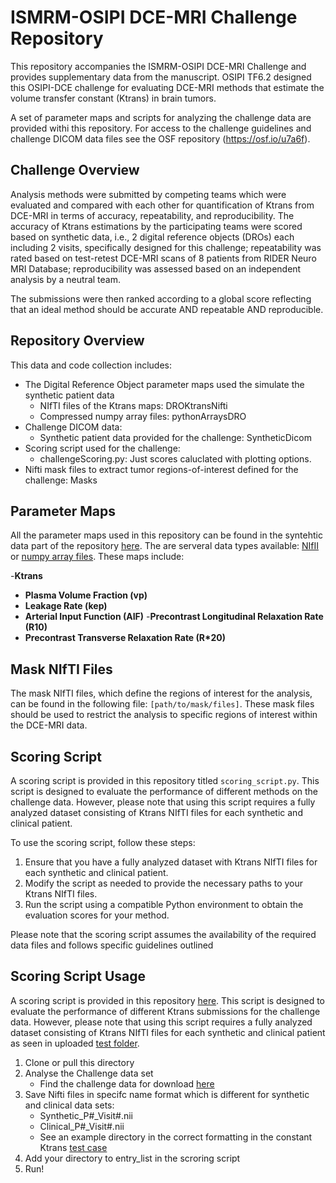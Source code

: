 # ISMRM-OSIPI DCE-MRI Challenge Repository

This repository accompanies the ISMRM-OSIPI DCE-MRI Challenge and provides supplementary data from the manuscript. OSIPI TF6.2 designed this OSIPI-DCE challenge for evaluating DCE-MRI methods that estimate the volume transfer constant (Ktrans) in brain tumors.

A set of parameter maps and scripts for analyzing the challenge data are provided withi this repository. For access to the challenge guidelines and challenge DICOM data files see the OSF repository (https://osf.io/u7a6f).

## Challenge Overview

 Analysis methods were submitted by competing teams which were evaluated and compared with each other for quantification of Ktrans from DCE-MRI in terms of accuracy, repeatability, and reproducibility. The accuracy of Ktrans estimations by the participating teams were scored based on synthetic data, i.e., 2 digital reference objects (DROs) each including 2 visits, specifically designed for this challenge; repeatability was rated based on test-retest DCE-MRI scans of 8 patients from RIDER Neuro MRI Database; reproducibility was assessed based on an independent analysis by a neutral team.

The submissions were then ranked according to a global score reflecting that an ideal method should be accurate AND repeatable AND reproducible.

## Repository Overview
This data and code collection includes:
- The Digital Reference Object parameter maps used the simulate the synthetic patient data
    * NIfTI files of the Ktrans maps: DROKtransNifti
    * Compressed numpy array files: pythonArraysDRO
- Challenge DICOM data:
    * Synthetic patient data provided for the challenge: SyntheticDicom
- Scoring script used for the challenge:
    * challengeScoring.py: Just scores caluclated with plotting options.
- Nifti mask files to extract tumor regions-of-interest defined for the challenge: Masks

## Parameter Maps

All the parameter maps used in this repository can be found in the syntehtic data part of the repository [here](SyntheticData). The are serveral data types available: [NIfII](SyntheticData/NIfTI) or [numpy array files](SyntheticData/pythonArraysDRO). These maps include:

-**Ktrans**
- **Plasma Volume Fraction (vp)**
- **Leakage Rate (kep)**
- **Arterial Input Function (AIF)**
-**Precontrast Longitudinal Relaxation Rate (R10)**
- **Precontrast Transverse Relaxation Rate (R*20)**

## Mask NIfTI Files

The mask NIfTI files, which define the regions of interest for the analysis, can be found in the following file: `[path/to/mask/files]`. These mask files should be used to restrict the analysis to specific regions of interest within the DCE-MRI data.

## Scoring Script

A scoring script is provided in this repository titled `scoring_script.py`. This script is designed to evaluate the performance of different methods on the challenge data. However, please note that using this script requires a fully analyzed dataset consisting of Ktrans NIfTI files for each synthetic and clinical patient.

To use the scoring script, follow these steps:

1. Ensure that you have a fully analyzed dataset with Ktrans NIfTI files for each synthetic and clinical patient.
2. Modify the script as needed to provide the necessary paths to your Ktrans NIfTI files.
3. Run the script using a compatible Python environment to obtain the evaluation scores for your method.

Please note that the scoring script assumes the availability of the required data files and follows specific guidelines outlined

## Scoring Script Usage

A scoring script is provided in this repository [here](Scoring/challengeScoring.py). This script is designed to evaluate the performance of different Ktrans submissions for the challenge data. However, please note that using this script requires a fully analyzed dataset consisting of Ktrans NIfTI files for each synthetic and clinical patient as seen in uploaded [test folder](Scoring/entryDirectories/constantKtransModel).

1. Clone or pull this directory
2. Analyse the Challenge data set
    - Find the challenge data for download [here](https://osf.io/u7a6f/files)
3. Save Nifti files in specifc name format which is different for synthetic and clinical data sets:
    - Synthetic_P#_Visit#.nii
    - Clinical_P#_Visit#.nii
    - See an example directory in the correct formatting in the constant Ktrans [test case](Scoring/entryDirectories/constantKtransModel)
4. Add your directory to entry_list in the scroring script
5. Run!

